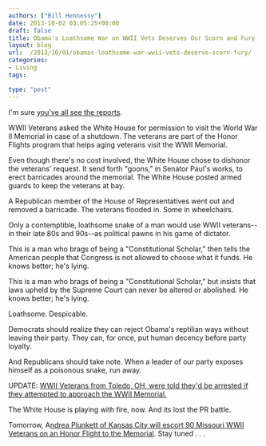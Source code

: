 ```yaml
---
authors: ["Bill Hennessy"]
date: 2013-10-02 03:05:25+00:00
draft: false
title: Obama's Loathsome War on WWII Vets Deserves Our Scorn and Fury
layout: blog
url:  /2013/10/01/obamas-loathsome-war-wwii-vets-deserve-scorn-fury/
categories:
- Living
tags:

type: "post"
---
```


I'm sure [you've all see the reports](https://www.redstate.com/2013/10/01/barack-obama-world-war-ii-veterans/).

WWII Veterans asked the White House for permission to visit the World War II Memorial in case of a shutdown. The veterans are part of the Honor Flights program that helps aging veterans visit the WWII Memorial.

Even though there's no cost involved, the White House chose to dishonor the veterans' request. It send forth "goons," in Senator Paul's works, to erect barricades around the memorial. The White House posted armed guards to keep the veterans at bay.

A Republican member of the House of Representatives went out and removed a barricade. The veterans flooded in. Some in wheelchairs.

Only a contemptible, loathsome snake of a man would use WWII veterans--in their late 80s and 90s--as political pawns in his game of dictator.

This is a man who brags of being a "Constitutional Scholar," then tells the American people that Congress is not allowed to choose what it funds. He knows better; he's lying.

This is a man who brags of being a "Constitutional Scholar," but insists that laws upheld by the Supreme Court can never be altered or abolished. He knows better; he's lying.
 
Loathsome. Despicable. 

Democrats should realize they can reject Obama's reptilian ways without leaving their party. They can, for once, put human decency before party loyalty.

And Republicans should take note. When a leader of our party exposes himself as a poisonous snake, run away.

UPDATE: [WWII Veterans from Toledo, OH, were told they'd be arrested if they attempted to approach the WWII Memorial. ](https://www.freerepublic.com/focus/f-news/3073678/posts)

The White House is playing with fire, now. And its lost the PR battle. 

Tomorrow, A[ndrea Plunkett of Kansas City will escort 90 Missouri WWII Veterans on an Honor Flight to the Memorial](https://andreaplunkett.com/government-shutdown-threatens-kc-honor-flight/). Stay tuned . . . 
